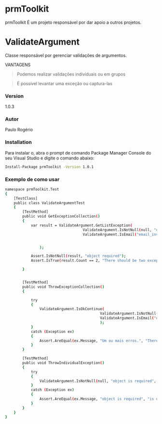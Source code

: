 # prmToolkit

prmToolkit É um projeto responsável por dar apoio a outros projetos.

# ValidateArgument
Classe responsável por gerenciar validações de argumentos.

VANTAGENS
>Podemos realizar validações indivíduais ou em grupos

>É possível levantar uma exceção ou captura-las

### Version
1.0.3

### Autor
Paulo Rogério

### Installation

Para instalar o, abra o prompt de comando Package Manager Console do seu Visual Studio e digite o comando abaixo:

```sh
Install-Package prmToolkit -Version 1.0.1
```

### Exemplo de como usar

```sh
namespace prmToolkit.Test
{
    [TestClass]
    public class ValidateArgumentTest
    {
        [TestMethod]
        public void GetExceptionCollection()
        {
            var result = ValidateArgument.GetListException(
                                    ValidateArgument.IsNotNull(null, "object is required"),
                                    ValidateArgument.IsEmail("email_invalid", "email invalid")


                );

            Assert.IsNotNull(result, "object required");
            Assert.IsTrue(result.Count == 2, "There should be two exceptions");

        }


        [TestMethod]
        public void ThrowExceptionCollection()
        {

            try
            {
                ValidateArgument.IsOkContinue(
                                            ValidateArgument.IsNotNull(null, "object is required"),
                                            ValidateArgument.IsEmail("email_invalid", "email invalid")
                                            );
            }
            catch (Exception ex)
            {
                Assert.AreEqual(ex.Message, "Um ou mais erros.", "There should be two exceptions");
            }
        }

        [TestMethod]
        public void ThrowIndividualException()
        {
            try
            {
                ValidateArgument.IsNotNull(null, "object is required", true);
            }
            catch (Exception ex)
            {
                Assert.AreEqual(ex.Message, "object is required", "is expected value not null");
            }
        }
    }
}
```
